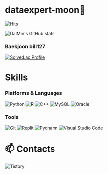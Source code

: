 # dataexpert-moon👋

[![Hits](https://hits.seeyoufarm.com/api/count/incr/badge.svg?url=https%3A%2F%2Fgithub.com%2Fdataexpert-moon&count_bg=%23FFBA87&title_bg=%23F7682D&icon=&icon_color=%23E7E7E7&title=hits&edge_flat=false)](https://hits.seeyoufarm.com)

![DalMin's GitHub stats](https://github-readme-stats.vercel.app/api?username=dataexpert-moon&show_icons=true&theme=radical)

### Baekjoon bill127
[![Solved.ac Profile](http://mazassumnida.wtf/api/v2/generate_badge?boj=bill127)](https://solved.ac/bill127/)


# Skills
### Platforms & Languages
![Python](https://img.shields.io/badge/Python-3776AB.svg?&style=for-the-badge&logo=Python&logoColor=white)
![R](https://img.shields.io/badge/R-276DC3.svg?&style=for-the-badge&logo=R&logoColor=white)
![C++](https://img.shields.io/badge/C++-00599C.svg?&style=for-the-badge&logo=C++&logoColor=white)
![MySQL](https://img.shields.io/badge/MySQL-4479A1.svg?&style=for-the-badge&logo=MySQL&logoColor=white)
![Oracle](https://img.shields.io/badge/Oracle-F80000.svg?&style=for-the-badge&logo=Oracle&logoColor=white)

### Tools
![Git](https://img.shields.io/badge/Git-F05032.svg?&style=for-the-badge&logo=Git&logoColor=white)
![Replit](https://img.shields.io/badge/Replit-667881.svg?&style=for-the-badge&logo=Replit&logoColor=white)
![Pycharm](https://img.shields.io/badge/PyCharm-000000.svg?&style=for-the-badge&logo=PyCharm&logoColor=white)
![Visual Studio Code](https://img.shields.io/badge/Visual%20Studio%20Code-F05032.svg?&style=for-the-badge&logo=Visual%20Studio%20Code&logoColor=white)


# :mailbox: Contacts
![Tistory](https://img.shields.io/badge/blogger-FF5722.svg?&style=for-the-badge&logo=Blogger&logoColor=white&link=https://data-flower.tistory.com/)

